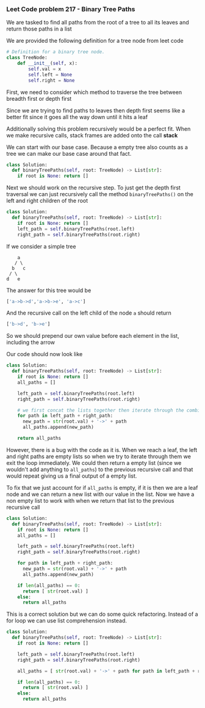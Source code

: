 ### Leet Code problem 217 - Binary Tree Paths

We are tasked to find all paths from the root of a tree to all its leaves and 
return those paths in a list

We are provided the following definition for a tree node from leet code

```python
# Definition for a binary tree node.
class TreeNode:
    def __init__(self, x):
        self.val = x
        self.left = None
        self.right = None
```

First, we need to consider which method to traverse the tree between breadth 
first or depth first  

Since we are trying to find paths to leaves then depth first seems like a 
better fit since it goes all the way down until it hits a leaf  

Additionally solving this problem recursively would be a perfect fit. When we 
make recursive calls, stack frames are added onto the call **stack**

We can start with our base case. Because a empty tree also counts as a tree we 
can make our base case around that fact.

```python
class Solution:
  def binaryTreePaths(self, root: TreeNode) -> List[str]:
    if root is None: return []
```

Next we should work on the recursive step. To just get the depth first traversal
we can just recursively call the method `binaryTreePaths()` on the left and 
right children of the root

```python
class Solution:
  def binaryTreePaths(self, root: TreeNode) -> List[str]:
    if root is None: return []
    left_path = self.binaryTreePaths(root.left)
    right_path = self.binaryTreePaths(root.right)
```

If we consider a simple tree

```
    a
   / \
  b   c
 / \
d   e
```

The answer for this tree would be

```python
['a->b->d','a->b->e', 'a->c']
```

And the recursive call on the left child of the node `a` should return

```python
['b->d', 'b->e']
```

So we should prepend our own value before each element in the list, including 
the arrow

Our code should now look like

```python
class Solution:
  def binaryTreePaths(self, root: TreeNode) -> List[str]:
    if root is None: return []
    all_paths = []

    left_path = self.binaryTreePaths(root.left)
    right_path = self.binaryTreePaths(root.right)

    # we first concat the lists together then iterate through the combined lists
    for path in left_path + right_path:
      new_path = str(root.val) + '->' + path
      all_paths.append(new_path)

    return all_paths
```

However, there is a bug with the code as it is. When we reach a leaf, the left 
and right paths are empty lists so when we try to iterate through them we exit 
the loop immediately. We could then return a empty list (since we wouldn't add 
anything to `all_paths`) to the previous recursive call and that would repeat 
giving us a final output of a empty list.

To fix that we just account for if `all_paths` is empty, if it is then we are a 
leaf node and we can return a new list with our value in the list. Now we have 
a non empty list to work with when we return that list to the previous 
recursive call

```python
class Solution:
  def binaryTreePaths(self, root: TreeNode) -> List[str]:
    if root is None: return []
    all_paths = []

    left_path = self.binaryTreePaths(root.left)
    right_path = self.binaryTreePaths(root.right)

    for path in left_path + right_path:
      new_path = str(root.val) + '->' + path
      all_paths.append(new_path)

    if len(all_paths) == 0:
      return [ str(root.val) ]
    else:
      return all_paths
```

This is a correct solution but we can do some quick refactoring. Instead of a
for loop we can use list comprehension instead.  

```python
class Solution:
  def binaryTreePaths(self, root: TreeNode) -> List[str]:
    if root is None: return []

    left_path = self.binaryTreePaths(root.left)
    right_path = self.binaryTreePaths(root.right)

    all_paths = [ str(root.val) + '->' + path for path in left_path + right_path ]

    if len(all_paths) == 0:
      return [ str(root.val) ]
    else:
      return all_paths
```
